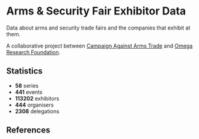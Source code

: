 # Arms & Security Fair Exhibitor Data

Data about arms and security trade fairs and the companies that exhibit at them.

A collaborative project between [Campaign Against Arms Trade](https://caat.org.uk) and [Omega Research Foundation](https://omegaresearchfoundation.org/).

## Statistics

-   **58** series
-   **441** events
-   **113202** exhibitors
-   **444** organisers
-   **2308** delegations


## References
